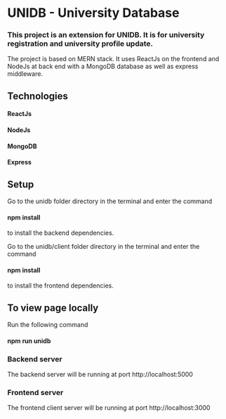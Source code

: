 # UNIDB - University Database

### This project is an extension for UNIDB. It is for university registration and university profile update.

The project is based on MERN stack. It uses ReactJs on the frontend and NodeJs at back end with a MongoDB database as well as express middleware.

## Technologies
#### ReactJs
#### NodeJs
#### MongoDB
#### Express

## Setup
Go to the unidb folder directory in the terminal and enter the command
#### npm install
to install the backend dependencies.

Go to the unidb/client folder directory in the terminal and enter the command
#### npm install
to install the frontend dependencies.

## To view page locally
Run the following command
#### npm run unidb

### Backend server
The backend server will be running at port http://localhost:5000

### Frontend server
The frontend client server will be running at port http://localhost:3000
